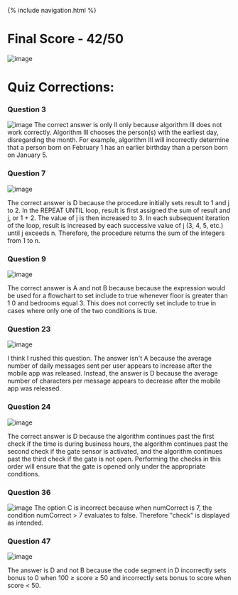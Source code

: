 {% include navigation.html %}

# Final Score - 42/50
![image](https://user-images.githubusercontent.com/89278326/166396230-d3a37b02-4d46-4990-bea1-321be01c93de.png)

# Quiz Corrections:
### Question 3
![image](https://user-images.githubusercontent.com/89278326/166396294-40ce6a13-52bf-4799-a6e3-0f5a4f0a0cf1.png)
The correct answer is only II only because algorithm III does not work correctly. Algorithm III chooses the person(s) with the earliest day, disregarding the month. For example, algorithm III will incorrectly determine that a person born on February 1 has an earlier birthday than a person born on January 5.

### Question 7
![image](https://user-images.githubusercontent.com/89278326/166396624-9c87f820-27f1-4dbb-a31f-0184e060f3e8.png)

The correct answer is D because the procedure initially sets result to 1 and j to 2. In the REPEAT UNTIL loop, result is first assigned the sum of result and j, or 1 + 2. The value of j is then increased to 3. In each subsequent iteration of the loop, result is increased by each successive value of j (3, 4, 5, etc.) until j exceeds n. Therefore, the procedure returns the sum of the integers from 1 to n.

### Question 9
![image](https://user-images.githubusercontent.com/89278326/166396722-6c36d119-3a0c-4956-a9f8-f3c425466198.png)

The correct answer is A and not B because because the expression would be used for a flowchart to set include to true whenever floor is greater than 1 0 and bedrooms equal 3. This does not correctly set include to true in cases where only one of the two conditions is  true.

### Question 23
![image](https://user-images.githubusercontent.com/89278326/166396856-ec218206-71d1-497a-87d2-9505f4382d47.png)

I think I rushed this question. The answer isn't A because the average number of daily messages sent per user appears to increase after the mobile app was released. Instead, the answer is D because the average number of characters per message appears to decrease after the mobile app was released.

### Question 24
![image](https://user-images.githubusercontent.com/89278326/166399237-f458225f-341e-4c45-954f-c5dbd80f3c90.png)

The correct answer is D because the algorithm continues past the first check if the time is during business hours, the algorithm continues past the second check if the gate sensor is activated, and the algorithm continues past the third check if the gate is not open. Performing the checks in this order will ensure that the gate is opened only under the appropriate conditions.

### Question 36
![image](https://user-images.githubusercontent.com/89278326/166399804-973f523c-0587-4098-8cd6-12d5a0787b6d.png)
The option C is incorrect because when numCorrect is 7, the condition numCorrect > 7 evaluates to false. Therefore "check" is displayed as intended.

### Question 47
![image](https://user-images.githubusercontent.com/89278326/166399851-1b6fc315-1ec7-4773-87ee-17f1cbcc54dc.png)

The answer is D and not B because the code segment in D incorrectly sets bonus to 0 when 100 ≥ score ≥ 50 and incorrectly sets bonus to score when score < 50.

